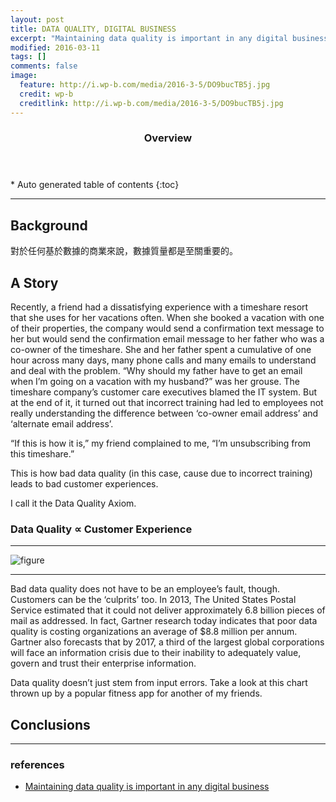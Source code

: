 ```yaml
---
layout: post
title: DATA QUALITY, DIGITAL BUSINESS
excerpt: "Maintaining data quality is important in any digital business"
modified: 2016-03-11
tags: []
comments: false
image:
  feature: http://i.wp-b.com/media/2016-3-5/DO9bucTB5j.jpg
  credit: wp-b
  creditlink: http://i.wp-b.com/media/2016-3-5/DO9bucTB5j.jpg
---
```


<section id="table-of-contents" class="toc">
  <header>
    <h3>Overview</h3>
  </header>
<div id="drawer" markdown="1">
*  Auto generated table of contents
{:toc}
</div>
</section><!-- /#table-of-contents -->

---

## Background
對於任何基於數據的商業來說，數據質量都是至關重要的。

## A Story

Recently, a friend had a dissatisfying experience with a timeshare resort that she uses for her vacations often. 
When she booked a vacation with one of their properties, the company would send a confirmation text message to her but would send the confirmation email message to her father who was a co-owner of the timeshare. 
She and her father spent a cumulative of one hour across many days, many phone calls and many emails to understand and deal with the problem. 
“Why should my father have to get an email when I’m going on a vacation with my husband?” 
was her grouse. 
The timeshare company’s customer care executives blamed the IT system. 
But at the end of it, it turned out that incorrect training had led to employees not really understanding the difference between ‘co-owner email address’ and ‘alternate email address’.

“If this is how it is,” my friend complained to me, “I’m unsubscribing from this timeshare.”

This is how bad data quality (in this case, cause due to incorrect training) leads to bad customer experiences.

I call it the Data Quality Axiom.

### Data Quality ∝ Customer Experience

---

![figure](https://media.licdn.com/mpr/mpr/shrinknp_800_800/AAEAAQAAAAAAAAV7AAAAJGUxZWE2Y2RkLTVjOTYtNDgwZS05M2FjLTg1ZDA0NWQzM2JjYg.png)

---

Bad data quality does not have to be an employee’s fault, though. 
Customers can be the ‘culprits’ too. 
In 2013, The United States Postal Service estimated that it could not deliver approximately 6.8 billion pieces of mail as addressed. 
In fact, Gartner research today indicates that poor data quality is costing organizations an average of $8.8 million per annum. 
Gartner also forecasts that by 2017, a third of the largest global corporations will face an information crisis due to their inability to adequately value, govern and trust their enterprise information.

Data quality doesn’t just stem from input errors. 
Take a look at this chart thrown up by a popular fitness app for another of my friends.

## Conclusions

---

### references

- [Maintaining data quality is important in any digital business](https://www.linkedin.com/pulse/maintaining-data-quality-important-any-digital-business-naveen-joshi?trk=v-feed)